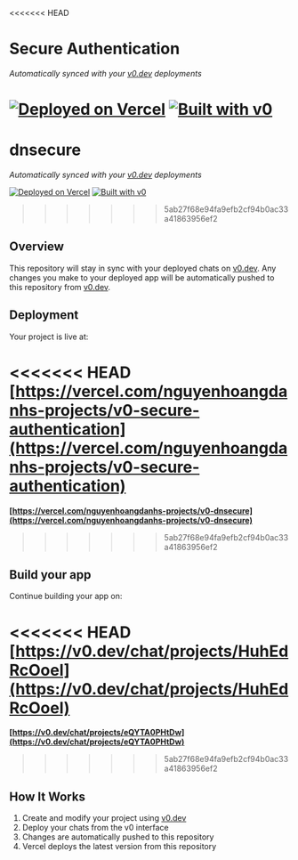 <<<<<<< HEAD
# Secure Authentication

*Automatically synced with your [v0.dev](https://v0.dev) deployments*

[![Deployed on Vercel](https://img.shields.io/badge/Deployed%20on-Vercel-black?style=for-the-badge&logo=vercel)](https://vercel.com/nguyenhoangdanhs-projects/v0-secure-authentication)
[![Built with v0](https://img.shields.io/badge/Built%20with-v0.dev-black?style=for-the-badge)](https://v0.dev/chat/projects/HuhEdRcOoel)
=======
# dnsecure

*Automatically synced with your [v0.dev](https://v0.dev) deployments*

[![Deployed on Vercel](https://img.shields.io/badge/Deployed%20on-Vercel-black?style=for-the-badge&logo=vercel)](https://vercel.com/nguyenhoangdanhs-projects/v0-dnsecure)
[![Built with v0](https://img.shields.io/badge/Built%20with-v0.dev-black?style=for-the-badge)](https://v0.dev/chat/projects/eQYTA0PHtDw)
>>>>>>> 5ab27f68e94fa9efb2cf94b0ac33a41863956ef2

## Overview

This repository will stay in sync with your deployed chats on [v0.dev](https://v0.dev).
Any changes you make to your deployed app will be automatically pushed to this repository from [v0.dev](https://v0.dev).

## Deployment

Your project is live at:

<<<<<<< HEAD
**[https://vercel.com/nguyenhoangdanhs-projects/v0-secure-authentication](https://vercel.com/nguyenhoangdanhs-projects/v0-secure-authentication)**
=======
**[https://vercel.com/nguyenhoangdanhs-projects/v0-dnsecure](https://vercel.com/nguyenhoangdanhs-projects/v0-dnsecure)**
>>>>>>> 5ab27f68e94fa9efb2cf94b0ac33a41863956ef2

## Build your app

Continue building your app on:

<<<<<<< HEAD
**[https://v0.dev/chat/projects/HuhEdRcOoel](https://v0.dev/chat/projects/HuhEdRcOoel)**
=======
**[https://v0.dev/chat/projects/eQYTA0PHtDw](https://v0.dev/chat/projects/eQYTA0PHtDw)**
>>>>>>> 5ab27f68e94fa9efb2cf94b0ac33a41863956ef2

## How It Works

1. Create and modify your project using [v0.dev](https://v0.dev)
2. Deploy your chats from the v0 interface
3. Changes are automatically pushed to this repository
4. Vercel deploys the latest version from this repository